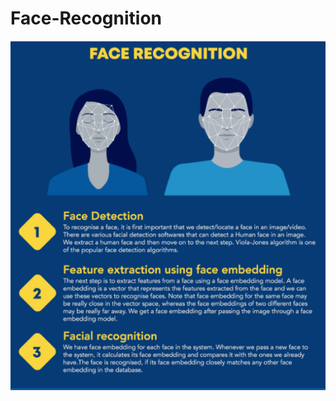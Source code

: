 # Face-Recognition
![alt text](https://github.com/EsraaElsayed0/Face-Recognition/blob/main/Face%20Recognition.png)
